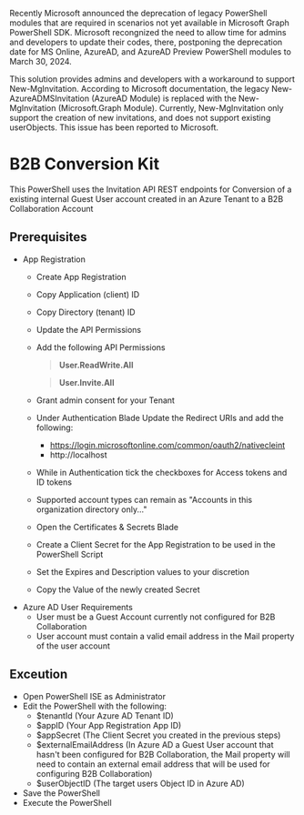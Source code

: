 Recently Microsoft announced the deprecation of legacy PowerShell modules that are required in scenarios not yet available in Microsoft Graph PowerShell SDK. Microsoft recongnized the need to allow time for admins and developers to update their codes, there, postponing the deprecation date for MS Online, AzureAD, and AzureAD Preview PowerShell modules to March 30, 2024.

This solution provides admins and developers with a workaround to support New-MgInvitation. According to Microsoft documentation, the legacy New-AzureADMSInvitation (AzureAD Module) is replaced with the New-MgInvitation (Microsoft.Graph Module). Currently, New-MgInvitation only support the creation of new invitations, and does not support existing userObjects. This issue has been reported to Microsoft.

# B2B Conversion Kit

This PowerShell uses the Invitation API REST endpoints for Conversion of a existing internal Guest User account created in an Azure Tenant to a B2B Collaboration Account

## Prerequisites 
 - App Registration
	 - Create App Registration
	 - Copy Application (client) ID
	 - Copy Directory (tenant) ID
	 - Update the API Permissions
	 - Add the following API Permissions
		 >**User.ReadWrite.All**
		 
		 > **User.Invite.All**
	 - Grant admin consent for your Tenant
	 - Under Authentication Blade Update the Redirect URIs and add the following:
		 - https://login.microsoftonline.com/common/oauth2/nativecleint
		 - http://localhost
	 - While in Authentication tick the checkboxes for Access tokens and ID tokens
	 - Supported account types can remain as "Accounts in  this organization directory only..."
	 - Open the Certificates & Secrets Blade
	 - Create a Client Secret for the App Registration to be used in the PowerShell Script
	 - Set the Expires and Description values to your discretion
	 - Copy the Value of the newly created Secret
 - Azure AD User Requirements
	 - User must be a Guest Account currently not configured for B2B Collaboration
	 - User account must contain a valid email address in the Mail property of the user account
## Exceution
 - Open PowerShell ISE as Administrator
 - Edit the PowerShell with the following:
	 - $tenantId (Your Azure AD Tenant ID)
	 - $appID (Your App Registration App ID)
	 - $appSecret (The Client Secret you created in the previous steps)
	 - $externalEmailAddress (In Azure AD a Guest User account that hasn't been configured for B2B Collaboration, the Mail property will need to contain an external email address that will be used for configuring B2B Collaboration)
	 - $userObjectID (The target users Object ID in Azure AD)
 -  Save the PowerShell
 -  Execute the PowerShell
